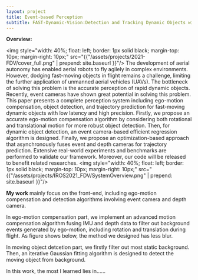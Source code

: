```yaml
---
layout: project
title: Event-based Perception
subtitle: FAST-Dynamic-Vision:Detection and Tracking Dynamic Objects with Event and Depth Sensing.
---
```


**Overview:** 

<img style="width: 40%; float: left; border: 1px solid black; margin-top: 10px; margin-right: 10px;" src="{{"/assets/projects/2021-FDV/cover_full.png" | prepend: site.baseurl }}"/>
The development of aerial autonomy has enabled aerial robots to fly agilely in complex environments. However, dodging fast-moving objects in flight remains a challenge, limiting the further application of unmanned aerial vehicles (UAVs). The bottleneck of solving this problem is the accurate perception of rapid dynamic objects. Recently, event cameras have shown great potential in solving this problem. This paper presents a complete perception system including ego-motion compensation, object detection, and trajectory prediction for fast-moving dynamic objects with low latency and high precision. Firstly, we propose an accurate ego-motion compensation algorithm by considering both rotational and translational motion for more robust object detection. Then, for dynamic object detection, an event camera-based efficient regression algorithm is designed. Finally, we propose an optimization-based approach that asynchronously fuses event and depth cameras for trajectory prediction. Extensive real-world experiments and benchmarks are performed to validate our framework. Moreover, our code will be released to benefit related researches.
<img style="width: 40%; float: left; border: 1px solid black; margin-top: 10px; margin-right: 10px;" src="{{"/assets/projects/IROS2021_FDV/SystemOverview.png" | prepend: site.baseurl }}"/>


**My work** mainly focus on the front-end, including ego-motion compensation and detection algorithms involving event camera and depth camera.

In ego-motion compensation part, we implement an advanced motion compensation algorithm fusing IMU and depth data to filter out background events generated by ego-motion, including rotation and translation during flight. As figure shows below, the method we designed has less blur.


In moving object detcetion part, we firstly filter out most static background. Then, an iterative Gaussian fitting algorithm is designed to detect the moving object from background.



In this work, the most I learned lies in......